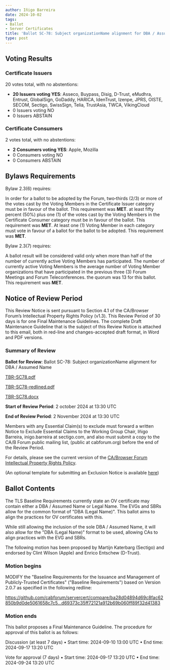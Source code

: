 ```yaml
---
author: Iñigo Barreira
date: 2024-10-02
tags:
- Ballot
- Server Certificates
title: 'Ballot SC-78: Subject organizationName alignment for DBA / Assumed Name'
type: post
---
```


## Voting Results

### Certificate Issuers

20 votes total, with no abstentions:

- **20 Issuers voting YES**: Asseco, Buypass, Disig, D-Trust, eMudhra, Entrust, GlobalSign, GoDaddy, HARICA, IdenTrust, Izenpe, JPRS, OISTE, SECOM, Sectigo, SwissSign, Telia, TrustAsia, TWCA, VikingCloud
- 0 Issuers voting NO
- 0 Issuers ABSTAIN

### Certificate Consumers

2 votes total, with no abstentions:

- **2 Consumers voting YES**: Apple, Mozilla
- 0 Consumers voting NO
- 0 Consumers ABSTAIN

## Bylaws Requirements

Bylaw 2.3(6) requires:

In order for a ballot to be adopted by the Forum, two‐thirds (2/3) or more of the votes cast by the Voting Members in the Certificate Issuer category must be in favour of the ballot. This requirement was **MET**.
at least fifty percent (50%) plus one (1) of the votes cast by the Voting Members in the Certificate Consumer category must be in favour of the ballot. This requirement was **MET**.
At least one (1) Voting Member in each category must vote in favour of a ballot for the ballot to be adopted. This requirement was **MET**.

Bylaw 2.3(7) requires:

A ballot result will be considered valid only when more than half of the number of currently active Voting Members has participated. The number of currently active Voting Members is the average number of Voting Member organizations that have participated in the previous three (3) Forum Meetings and Forum Teleconferences.
the quorum was 13 for this ballot. This requirement was **MET**.

## Notice of Review Period

This Review Notice is sent pursuant to Section 4.1 of the CA/Browser Forum’s Intellectual Property Rights Policy (v1.3). This Review Period of 30 days is for one Final Maintenance Guidelines. The complete Draft Maintenance Guideline that is the subject of this Review Notice is attached to this email, both in red-line and changes-accepted draft format, in Word and PDF versions.

### Summary of Review

**Ballot for Review**: Ballot SC-78: Subject organizationName alignment for DBA / Assumed Name

[TBR-SC78.pdf](BR-SC78.pdf)

[TBR-SC78-redlined.pdf](BR-SC78-redlined.pdf)

[TBR-SC78.docx](BR-SC78.docx)

**Start of Review Period**: 2 october 2024 at 13:30 UTC

**End of Review Period**: 2 November 2024 at 13:30 UTC

Members with any Essential Claim(s) to exclude must forward a written Notice to Exclude Essential Claims to the Working Group Chair, Iñigo Barreira, inigo.barreira at sectigo.com, and also must submit a copy to the CA/B Forum public mailing list, (public at cabforum.org) before the end of the Review Period.

For details, please see the current version of the [CA/Browser Forum Intellectual Property Rights Policy](/uploads/CABF-IPR-Policy-v.1.3_4APR18.pdf).

(An optional template for submitting an Exclusion Notice is available [here](/uploads/Template-for-Exclusion-Notice.pdf))

## Ballot Contents

The TLS Baseline Requirements currently state an OV certificate may contain either a DBA / Assumed Name or Legal Name. The EVGs and SBRs allow for the common format of "DBA (Legal Name)". This ballot aims to align the practices for OV certificates with this. 

While still allowing the inclusion of the sole DBA / Assumed Name, it will also allow for the "DBA (Legal Name)" format to be used, allowing CAs to align practices with the EVG and SBRs.
 
The following motion has been proposed by Martijn Katerbarg (Sectigo) and endorsed by Clint Wilson (Apple) and Enrico Entschew (D-Trust).


### Motion begins

MODIFY the "Baseline Requirements for the Issuance and Management of Publicly-Trusted Certificates" ("Baseline Requirements") based on Version 2.0.7 as specified in the following redline:
 
https://github.com/cabforum/servercert/compare/ba28d04894d69c8fac62850b9d0de5061658c7c5...d69373c35ff72121a912b69b060ff89f32d41383

### Motion ends

This ballot proposes a Final Maintenance Guideline. The procedure for approval of this ballot is as follows:
 
Discussion (at least 7 days)
•	Start time: 2024-09-10 13:00 UTC
•	End time: 2024-09-17 13:20 UTC
 
Vote for approval (7 days)
•	Start time: 2024-09-17 13:20 UTC
•	End time: 2024-09-24 13:20 UTC





